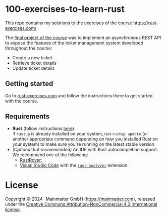 # 100-exercises-to-learn-rust

This repo contains my solutions to the exercises of the course https://rust-exercises.com/

The [final project of the course](https://github.com/nicolasfguillaume/100-exercises-to-learn-rust/tree/main/exercises/08_futures/08_outro) was to implement an asynchronous REST API to expose the features of the ticket management system developed throughout the course:
- Create a new ticket
- Retrieve ticket details
- Update ticket details

## Getting started

Go to [rust-exercises.com](https://rust-exercises.com) and follow the instructions there to get started with the course.

## Requirements

- **Rust** (follow instructions [here](https://www.rust-lang.org/tools/install)).\
  If `rustup` is already installed on your system, run `rustup update` (or another appropriate command depending on how
  you installed Rust on your system)
  to make sure you're running on the latest stable version.
- _(Optional but recommended)_ An IDE with Rust autocompletion support.
  We recommend one of the following:
  - [RustRover](https://www.jetbrains.com/rust/);
  - [Visual Studio Code](https://code.visualstudio.com) with
    the [`rust-analyzer`](https://marketplace.visualstudio.com/items?itemName=matklad.rust-analyzer) extension.

# License

Copyright © 2024- Mainmatter GmbH (https://mainmatter.com), released under the
[Creative Commons Attribution-NonCommercial 4.0 International license](https://creativecommons.org/licenses/by-nc/4.0/).
